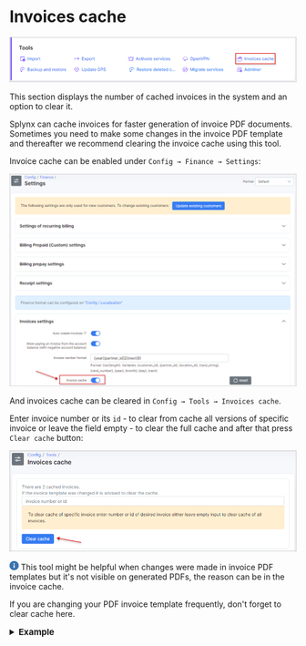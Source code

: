 Invoices cache
====

![icon](icon.png)

 This section displays the number of cached invoices in the system and an option to clear it.

Splynx can cache invoices for faster generation of invoice PDF documents. Sometimes you need to make some changes in the invoice PDF template and thereafter we recommend clearing the invoice cache using this tool.

Invoice cache can be enabled under `Config → Finance → Settings`:

![config](config_finance.png)

And invoices cache can be cleared in `Config → Tools → Invoices cache`.

Enter invoice number or its `id` - to clear from cache all versions of specific invoice or leave the field empty - to clear the full cache and after that press `Clear cache` button:

![cache](cache.png)


<icon class="image-icon">![image](note.png)</icon> This tool might be helpful when changes were made in invoice PDF templates but it's not visible on generated PDFs, the reason can be in the invoice cache.

If you are changing your PDF invoice template frequently, don't forget to clear cache here.

<details style="font-size: 15px; margin-bottom: 5px;">
<summary><b>Example</b></summary>
<div markdown="1">

In Splynx, the `Invoice cache` option  is enabled and the default invoice [template](configuration/system/company_information/company_information.md) `Invoice A4 Classic` is used. The default template was changed and you want to apply these changes only to one invoice.
To perform this action enter the invoice number e.g. 202101000845 in the field under `Config → Tools → Invoices cache` and press `Clear cache`. After that try to view the invoice as PDF to double check the result.

![cache](cache_example.png)

</div>
</details>
